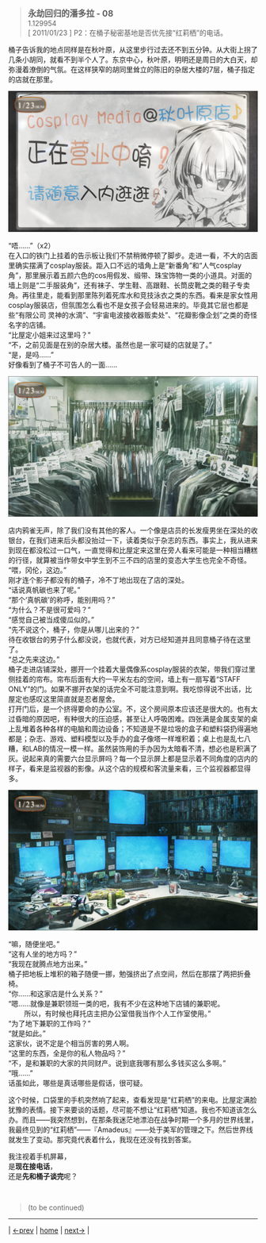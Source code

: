 > <big> **永劫回归的潘多拉 - 08** </big>  
> 1.129954  
> [ 2011/01/23 ] P2：在桶子秘密基地是否优先接“红莉栖”的电话。

桶子告诉我的地点同样是在秋叶原，从这里步行过去还不到五分钟。从大街上拐了几条小胡同，就看不到半个人了。东京中心，秋叶原，明明还是周日的大白天，却弥漫着潦倒的气氛。在这样狭窄的胡同里耸立的陈旧的杂居大楼的7层，桶子指定的店就在那里。  

![](../pics/052.png)

“唔……”（x2）  
在入口的铁门上挂着的告示板让我们不禁稍微停顿了脚步。走进一看，不大的店面里确实摆满了cosplay服装。距入口不远的墙角上是“新番角”和“人气cosplay角”，那里展示着五颜六色的cos用假发、缎带、珠宝饰物一类的小道具。对面的墙上则是“二手服装角”，还有袜子、学生鞋、高跟鞋、长筒皮靴之类的鞋子专卖角。再往里走，能看到那里陈列着死库水和竞技泳衣之类的东西。看来是家女性用cosplay服装店，但氛围怎么看也不是女孩子会轻易进来的。毕竟其它层也都是些“有限公司 灵神的水滴”、“宇宙电波接收器贩卖处”、“花瓣影像企划”之类的奇怪名字的店铺。  
“比屋定小姐来过这里吗？”  
“不，之前见面是在别的杂居大楼。虽然也是一家可疑的店就是了。”  
“是，是吗……”  
好像看到了桶子不可告人的一面……  

![](../pics/053.png)

店内鸦雀无声，除了我们没有其他的客人。一个像是店员的长发瘦男坐在深处的收银台，在我们进来后头都没抬过一下，读着类似于杂志的东西。事实上，我从进来到现在都没松过一口气，一直觉得和比屋定来这里在旁人看来可能是一种相当糟糕的行径，就算被当作带女中学生到不三不四的店里的变态大学生也完全不奇怪。  
“喂，冈伦，这边。”  
刚才连个影子都没有的桶子，冷不丁地出现在了店的深处。  
“话说真帆碳也来了呢。”  
“那个‘真帆碳’的称呼，能别用吗？”  
“为什么？不是很可爱吗？”  
“感觉自己被当成傻瓜似的。”  
“先不说这个，桶子，你是从哪儿出来的？”  
待在收银台的男子什么都没说，也就代表，对方已经知道并且同意桶子待在这里了。  
“总之先来这边。”  
桶子走进店铺深处，挪开一个挂着大量偶像系cosplay服装的衣架，带我们穿过里侧挂着的帘布。帘布后面有大约一平米左右的空间，墙上有一扇写着“STAFF ONLY”的门。如果不挪开衣架的话完全不可能注意到啊。我吃惊得说不出话，比屋定也感叹这里简直就是忍者屋舍。  
打开门后，是一个挤得要命的办公室。不，这个房间原本应该还是很大的。也有太过昏暗的原因吧，有种很大的压迫感，甚至让人呼吸困难。四张满是金属支架的桌上乱堆着各种各样的电脑和周边设备；不知道是不是垃圾的盒子和塑料袋扔得遍地都是；杂志、游戏、塑料模型以及手办的盒子像塔一样堆积着；桌上也是乱七八糟，和LAB的情况一模一样。虽然装饰用的手办因为太暗看不清，想必也是积满了灰。说起来真的需要六台显示屏吗？每一个显示屏上都是显示着不同角度的店内的样子，看来是监视器的影像。从这个店的规模和客流量来看，三个监视器都显得多。  

![](../pics/054.png)

“嘛，随便坐吧。”  
“这有人坐的地方吗？”  
“我现在就腾点地方出来。”  
桶子把地板上堆积的箱子随便一挪，勉强挤出了点空间，然后在那摆了两把折叠椅。  
“你……和这家店是什么关系？”  
“嗯……就像是兼职领班一类的吧，我有不少在这种地下店铺的兼职呢。  
&emsp;&emsp; 所以，有时候也拜托店主把办公室借我当作个人工作室使用。”  
“为了地下兼职的工作吗？”  
“就是如此。”  
这家伙，说不定是个相当厉害的男人啊。  
“这里的东西，全是你的私人物品吗？”  
“不，是和兼职的大家的共同财产。说到底我哪有那么多钱买这么多啊。”  
“哦……”  
话虽如此，哪些是真话哪些是假话，很可疑。  

这个时候，口袋里的手机突然响了起来，查看发现是“红莉栖”的来电。比屋定满脸犹豫的表情。接下来要谈的话题，尽可能不想让“红莉栖”知道。我也不知道该怎么办。而且——我突然想到，在那条我迷茫地漂泊在战争时期一个多月的世界线里，我最终见到的“红莉栖”——『Amadeus』——处于美军的管理之下。然后世界线就发生了变动。那究竟代表着什么，我现在还没有找到答案。  

我注视着手机屏幕，  
是**现在接电话**，  
还是**先和桶子谈完**呢？


<br/>

> (to be continued)
---

| [←prev](./0034) | [home](../../) | [next→](./0036) |
